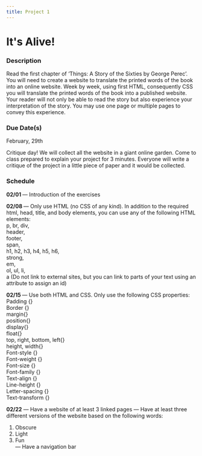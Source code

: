 ```yaml
---
title: Project 1
---
```


# It's Alive!


### Description

Read the first chapter of ‘Things: A Story of the Sixties by George Perec’. You will need to create a website to translate the printed words of the book into an online website. Week by week, using first HTML, consequently CSS you will translate the printed words of the book into a published website. Your reader will not only be able to read the story but also experience your interpretation of the story. You may use one page or multiple pages to convey this experience.

### Due Date(s)
February, 29th

Critique day! 
We will collect all the website in a giant online garden. Come to class prepared to explain your project for 3 minutes. Everyone will write a critique of the project in a little piece of paper and it would be collected. 

### Schedule

<b> 02/01 </b>
— Introduction of the exercises

<b> 02/08 </b>
— Only use HTML (no CSS of any kind). In addition to the required html, head, title, and body elements, you can use any of the following HTML elements: <br>
p, 
br,
div,<br>
header,<br>
footer,<br>
span,<br>
h1, h2, h3, h4, h5, h6,<br>
strong,<br>
em,<br>
ol, ul, li,<br>
a (Do not link to external sites, but you can link to parts of your text using an attribute to assign an id)

<b>02/15 </b>
— Use both HTML and CSS. Only use the following CSS properties:
Padding {}<br>
Border {}<br>
margin{}<br>
position{}<br>
display{}<br>
float{}<br>
top, right, bottom, left{}<br>
height, width{}<br>
Font-style {}<br>
Font-weight {}<br>
Font-size {}<br>
Font-family {} <br>
Text-align {} <br>
Line-height {}<br>
Letter-spacing {}<br>
Text-transform {}<br>

<b>02/22</b>
— Have a website of at least 3 linked pages 
— Have at least three different versions of the website based on the following words:
1. Obscure 
2. Light
3. Fun <br>
— Have a navigation bar


